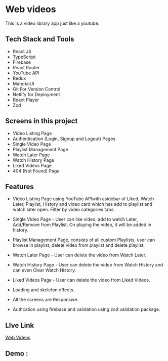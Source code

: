 # Web videos

This is a video library app just like a youtube.

## Tech Stack and Tools

- React JS
- TypeScript
- Firebase
- React Router
- YouTube API
- Redux
- MaterialUI
- Git For Version Control
- Netlify for Deployment
- React Player
- Zod

## Screens in this project

- Video Listing Page
- Authentication (Login, Signup and Logout) Pages
- Single Video Page
- Playlist Management Page
- Watch Later Page
- Watch History Page
- Liked Videos Page
- 404 (Not Found) Page

## Features

- Video Listing Page using YouTube APIwith asidebar of Liked, Watch Later, Playlist, History and video card which has add to playlist and watch later open. Filter by video categories tabs.

- Single Video Page - User can like video, add to watch Later, Add/Remove from Playlist. On playing the video, it will be added in history.

- Playlist Management Page, consists of all custom Playlists, user can browse in playlist, delete video from playlist and delete playlist.

- Watch Later Page - User can delete the video from Watch Later.

- Watch History Page - User can delete the video from Watch History and can even Clear Watch History.

- Liked Videos Page - User can delete the video from Liked Videos.

- Loading and skeleton effects.

- All the screens are Responsive.

- Authcation using firebase and validation using zod validation package.

## LIve Link

<a href="https://webvideos.netlify.app/" target="_blank">Web Videos</a>

## Demo : 

